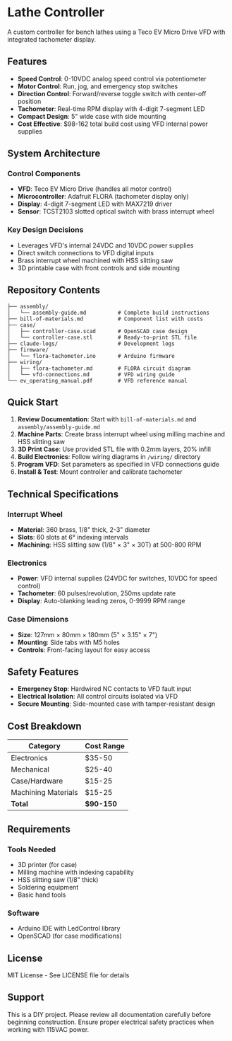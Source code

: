 # Lathe Controller

A custom controller for bench lathes using a Teco EV Micro Drive VFD with integrated tachometer display.

## Features

- **Speed Control**: 0-10VDC analog speed control via potentiometer
- **Motor Control**: Run, jog, and emergency stop switches
- **Direction Control**: Forward/reverse toggle switch with center-off position
- **Tachometer**: Real-time RPM display with 4-digit 7-segment LED
- **Compact Design**: 5" wide case with side mounting
- **Cost Effective**: $98-162 total build cost using VFD internal power supplies

## System Architecture

### Control Components
- **VFD**: Teco EV Micro Drive (handles all motor control)
- **Microcontroller**: Adafruit FLORA (tachometer display only)
- **Display**: 4-digit 7-segment LED with MAX7219 driver
- **Sensor**: TCST2103 slotted optical switch with brass interrupt wheel

### Key Design Decisions
- Leverages VFD's internal 24VDC and 10VDC power supplies
- Direct switch connections to VFD digital inputs
- Brass interrupt wheel machined with HSS slitting saw
- 3D printable case with front controls and side mounting

## Repository Contents

```
├── assembly/
│   └── assembly-guide.md          # Complete build instructions
├── bill-of-materials.md           # Component list with costs
├── case/
│   ├── controller-case.scad       # OpenSCAD case design
│   └── controller-case.stl        # Ready-to-print STL file
├── claude-logs/                   # Development logs
├── firmware/
│   └── flora-tachometer.ino       # Arduino firmware
├── wiring/
│   ├── flora-tachometer.md        # FLORA circuit diagram
│   └── vfd-connections.md         # VFD wiring guide
└── ev_operating_manual.pdf        # VFD reference manual
```

## Quick Start

1. **Review Documentation**: Start with `bill-of-materials.md` and `assembly/assembly-guide.md`
2. **Machine Parts**: Create brass interrupt wheel using milling machine and HSS slitting saw
3. **3D Print Case**: Use provided STL file with 0.2mm layers, 20% infill
4. **Build Electronics**: Follow wiring diagrams in `/wiring/` directory
5. **Program VFD**: Set parameters as specified in VFD connections guide
6. **Install & Test**: Mount controller and calibrate tachometer

## Technical Specifications

### Interrupt Wheel
- **Material**: 360 brass, 1/8" thick, 2-3" diameter
- **Slots**: 60 slots at 6° indexing intervals
- **Machining**: HSS slitting saw (1/8" × 3" × 30T) at 500-800 RPM

### Electronics
- **Power**: VFD internal supplies (24VDC for switches, 10VDC for speed control)
- **Tachometer**: 60 pulses/revolution, 250ms update rate
- **Display**: Auto-blanking leading zeros, 0-9999 RPM range

### Case Dimensions
- **Size**: 127mm × 80mm × 180mm (5" × 3.15" × 7")
- **Mounting**: Side tabs with M5 holes
- **Controls**: Front-facing layout for easy access

## Safety Features

- **Emergency Stop**: Hardwired NC contacts to VFD fault input
- **Electrical Isolation**: All control circuits isolated via VFD
- **Secure Mounting**: Side-mounted case with tamper-resistant design

## Cost Breakdown

| Category | Cost Range |
|----------|------------|
| Electronics | $35-50 |
| Mechanical | $25-40 |
| Case/Hardware | $15-25 |
| Machining Materials | $15-25 |
| **Total** | **$90-150** |

## Requirements

### Tools Needed
- 3D printer (for case)
- Milling machine with indexing capability
- HSS slitting saw (1/8" thick)
- Soldering equipment
- Basic hand tools

### Software
- Arduino IDE with LedControl library
- OpenSCAD (for case modifications)

## License

MIT License - See LICENSE file for details

## Support

This is a DIY project. Please review all documentation carefully before beginning construction. Ensure proper electrical safety practices when working with 115VAC power.
